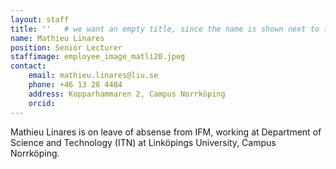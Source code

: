 ```yaml
---
layout: staff
title: ''   # we want an empty title, since the name is shown next to the image
name: Mathieu Linares
position: Senior Lecturer
staffimage: employee_image_matli20.jpeg
contact:
    email: mathieu.linares@liu.se
    phone: +46 13 28 4484
    address: Kopparhammaren 2, Campus Norrköping
    orcid: 
---
```


Mathieu Linares is on leave of absense from IFM, working at Department of Science and Technology (ITN) at Linköpings University, Campus Norrköping. 